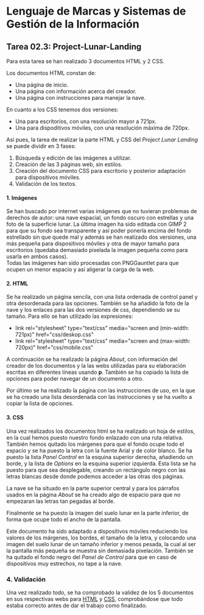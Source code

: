 # Lenguaje de Marcas y Sistemas de Gestión de la Información
## Tarea 02.3: Project-Lunar-Landing

Para esta tarea se han realizado 3 documentos HTML y 2 CSS. 

Los documentos HTML constan de:
* Una página de inicio.
* Una página con información acerca del creador.
* Una página con instrucciones para manejar la nave.

En cuanto a los CSS tenemos dos versiones:
* Una para escritorios, con una resolución mayor a 721px.
* Una para dispoditivos móviles, con una resolución máxima de 720px.

Así pues, la tarea de realizar la parte HTML y CSS del _Project Lunar Landing_ se puede dividir en 3 fases:  
1. Búsqueda y edición de las imágenes a utilizar.  
2. Creación de las 3 páginas web, sin estilos.  
3. Creación del documento CSS para escritorio y posterior adaptación para dispositivos móviles.  
4. Validación de los textos.  


#### 1. Imágenes
Se han buscado por internet varias imágenes que no tuvieran problemas de derechos de autor: una nave espacial, un fondo oscuro con estrellas y una foto de la superficie lunar. La última imagen ha sido editada con GIMP 2 para que su fondo sea transparente y así poder ponerla encima del fondo estrellado sin que quede mal y además se han realizado dos versiones, una más pequeña para dispositivos móviles y otra de mayor tamaño para escritorios (quedaba demasiado pixelada la imagen pequeña como para usarla en ambos casos).  
Todas las imágenes han sido procesadas con PNGGauntlet para que ocupen un menor espacio y así aligerar la carga de la web. 


#### 2. HTML
Se ha realizado un página sencila, con una lista ordenada de control panel y otra desordenada para las opciones. También se ha añadido la foto de la nave y los enlaces para las dos versiones de css, dependiendo se su tamaño. Para ello se han utilizado las expresiones:
* link rel="stylesheet" type="text/css" media="screen and (min-width: 721px)" href="css/deskop.css"
* link rel="stylesheet" type="text/css" media="screen and (max-width: 720px)" href="css/mobile.css"

A continuación se ha realizado la página _About_, con información del creador de los documentos y la las webs utilizadas para su elaboración escritas en diferentes líneas usando **p**. También se ha copiado la lista de opciones para poder navegar de un documento a otro.

Por último se ha realizado la página con las instrucciones de uso, en la que se ha creado una lista desordenada con las instrucciones y se ha vuelto a copiar la lista de opciones.


#### 3. CSS

Una vez realizados los documentos html se ha realizado un hoja de estilos, en la cual hemos puesto nuestro fondo enlazado con una ruta relativa. También hemos quitado los márgenes para que el fondo ocupe todo el espacio y se ha puesto la letra con la fuente Arial y de color blanco. Se ha puesto la lista _Panel Control_ en la esquina superior derecha, añadiendo un borde, y la lista de _Options_ en la esquina superior izquierda. Esta lista se ha puesto para que sea desplegable, creando un rectángulo negro con las letras blancas desde donde podemos acceder a las otras dos páginas. 

La nave se ha situado en la parte superior central y para los párrafos usados en la página _About_ se ha creado algo de espacio para que no empezaran las letras tan pegadas al borde.

Finalmente se ha puesto la imagen del suelo lunar en la parte inferior, de forma que ocupe todo el ancho de la pantalla.

Este documento ha sido adaptado a dispositivos móviles reduciendo los valores de los márgenes, los bordes, el tamaño de la letra, y colocando una imagen del suelo lunar de un tamaño inferior y menos pesada, la cual al ser la pantalla más pequeña se muestra sin demasiada pixelación. También se ha quitado el fondo negro del _Panel de Control_ para que en caso de dispositivos muy estrechos, no tape a la nave.


### 4. Validación

Una vez realizado todo, se ha comprobado la validez de los 5 documentos en sus respectivas webs para [HTML](https://validator.w3.org/) y [CSS](https://jigsaw.w3.org/css-validator/), comprobándose que todo estaba correcto antes de dar el trabajo como finalizado. 
